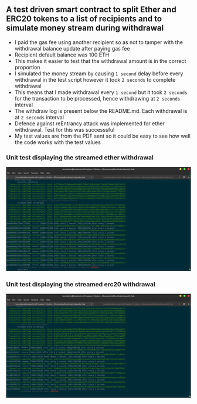 ## A test driven smart contract to split Ether and ERC20 tokens to a list of recipients and to simulate money stream during withdrawal


* I paid the gas fee using another recipient so as not to tamper with the withdrawal balance update after paying gas fee
* Recipient default balance was 100 ETH
* This makes it easier to test that the withdrawal amount is in the correct proportion
* I simulated the money stream by causing `1 second` delay before every withdrawal in the test script however it took `2 seconds` to complete withdrawal
* This means that I made withdrawal every `1 second` but it took `2 seconds` for the transaction to be processed, hence withdrawing at `2 seconds` interval
* The withdraw log is present below the README.md. Each withdrawal is at `2 seconds` interval
* Defence against reEntrancy attack was implemented for ether withdrawal. Test for this was successsful
* My test values are from the PDF sent so it could be easy to see how well the code works with the test values


### Unit test displaying the streamed ether withdrawal

![ether withdrawal](./unit_images/streamed_ether_withdrawal.png)



### Unit test displaying the streamed erc20 withdrawal

![erc20 withdrawal](./unit_images/streamed_erc20_withdrawal.png)